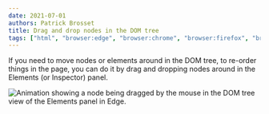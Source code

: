 ```yaml
---
date: 2021-07-01
authors: Patrick Brosset
title: Drag and drop nodes in the DOM tree
tags: ["html", "browser:edge", "browser:chrome", "browser:firefox", "browser:safari"]
---
```

If you need to move nodes or elements around in the DOM tree, to re-order things in the page, you can do it by drag and dropping nodes around in the Elements (or Inspector) panel.

![Animation showing a node being dragged by the mouse in the DOM tree view of the Elements panel in Edge.](../../assets/img/drag-drop-dom-nodes.gif)
